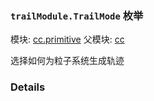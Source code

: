 ### `trailModule.TrailMode` 枚举



模块: [cc.primitive](../modules/cc.primitive.md)
父模块: [cc](../modules/cc.md)


选择如何为粒子系统生成轨迹



### Details

